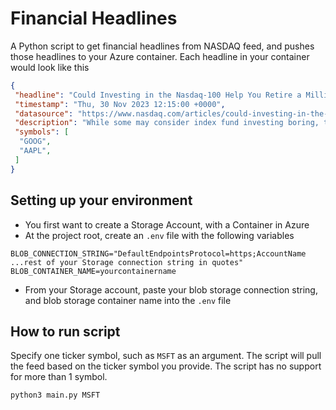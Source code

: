 # Financial Headlines
A Python script to get financial headlines from NASDAQ feed, and pushes those headlines to your Azure container. 
Each headline in your container would look like this
```json
{
 "headline": "Could Investing in the Nasdaq-100 Help You Retire a Millionaire?",
 "timestamp": "Thu, 30 Nov 2023 12:15:00 +0000",
 "datasource": "https://www.nasdaq.com/articles/could-investing-in-the-nasdaq-100-help-you-retire-a-millionaire",
 "description": "While some may consider index fund investing boring, there is no easier way to put yourself on a path to success than consistently adding to an index fund. In fact, I'd argue that many investors would be better suited to doing this than buying individual stocks they don't have th",
 "symbols": [
  "GOOG",
  "AAPL",
 ]
}
```

## Setting up your environment

* You first want to create a Storage Account, with a Container in Azure
* At the project root, create an `.env` file with the following variables
```text
BLOB_CONNECTION_STRING="DefaultEndpointsProtocol=https;AccountName ...rest of your Storage connection string in quotes"
BLOB_CONTAINER_NAME=yourcontainername
```
* From your Storage account, paste your blob storage connection string, and blob storage container name into the `.env`
file

## How to run script
Specify one ticker symbol, such as `MSFT` as an argument. The script will pull the feed based on the ticker symbol
you provide. The script has no support for more than 1 symbol.
```commandline
python3 main.py MSFT
```
